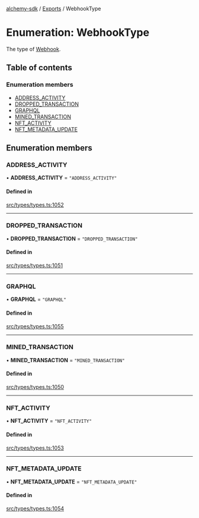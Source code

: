 [alchemy-sdk](../README.md) / [Exports](../modules.md) / WebhookType

# Enumeration: WebhookType

The type of [Webhook](../interfaces/Webhook.md).

## Table of contents

### Enumeration members

- [ADDRESS\_ACTIVITY](WebhookType.md#address_activity)
- [DROPPED\_TRANSACTION](WebhookType.md#dropped_transaction)
- [GRAPHQL](WebhookType.md#graphql)
- [MINED\_TRANSACTION](WebhookType.md#mined_transaction)
- [NFT\_ACTIVITY](WebhookType.md#nft_activity)
- [NFT\_METADATA\_UPDATE](WebhookType.md#nft_metadata_update)

## Enumeration members

### ADDRESS\_ACTIVITY

• **ADDRESS\_ACTIVITY** = `"ADDRESS_ACTIVITY"`

#### Defined in

[src/types/types.ts:1052](https://github.com/alchemyplatform/alchemy-sdk-js/blob/311be54/src/types/types.ts#L1052)

___

### DROPPED\_TRANSACTION

• **DROPPED\_TRANSACTION** = `"DROPPED_TRANSACTION"`

#### Defined in

[src/types/types.ts:1051](https://github.com/alchemyplatform/alchemy-sdk-js/blob/311be54/src/types/types.ts#L1051)

___

### GRAPHQL

• **GRAPHQL** = `"GRAPHQL"`

#### Defined in

[src/types/types.ts:1055](https://github.com/alchemyplatform/alchemy-sdk-js/blob/311be54/src/types/types.ts#L1055)

___

### MINED\_TRANSACTION

• **MINED\_TRANSACTION** = `"MINED_TRANSACTION"`

#### Defined in

[src/types/types.ts:1050](https://github.com/alchemyplatform/alchemy-sdk-js/blob/311be54/src/types/types.ts#L1050)

___

### NFT\_ACTIVITY

• **NFT\_ACTIVITY** = `"NFT_ACTIVITY"`

#### Defined in

[src/types/types.ts:1053](https://github.com/alchemyplatform/alchemy-sdk-js/blob/311be54/src/types/types.ts#L1053)

___

### NFT\_METADATA\_UPDATE

• **NFT\_METADATA\_UPDATE** = `"NFT_METADATA_UPDATE"`

#### Defined in

[src/types/types.ts:1054](https://github.com/alchemyplatform/alchemy-sdk-js/blob/311be54/src/types/types.ts#L1054)
